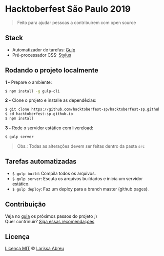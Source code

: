 ﻿# Hacktoberfest São Paulo 2019

> Feito para ajudar pessoas a contribuirem com open source

## Stack

- Automatizador de tarefas: [Gulp](http://gulpjs.com)
- Pré-processador CSS: [Stylus](http://stylus-lang.com/)

## Rodando o projeto localmente

**1 -** Prepare o ambiente:

```sh
$ npm install -g gulp-cli
```

**2 -** Clone o projeto e installe as dependêcias:

```sh
$ git clone https://github.com/hacktoberfest-sp/hacktoberfest-sp.github.io.git
$ cd hacktoberfest-sp.github.io
$ npm install
```

**3 -** Rode o servidor estático com livereload:

```sh
$ gulp server
```

> Obs.: Todas as alterações devem ser feitas dentro da pasta ```src```

## Tarefas automatizadas

- `$ gulp build`: Compila todos os arquivos.
- `$ gulp server`: Escuta os arquivos buildados e inicia um servidor estático.
- `$ gulp deploy`: Faz um deploy para a branch master (github pages).

## Contribuição

Veja no [guia](https://github.com/hacktoberfest-sp/hacktoberfest-sp.github.io/issues) os próximos passos do projeto ;)
<br>
Quer contrinuir? [Siga essas recomendações](https://github.com/hacktoberfest-sp/hacktoberfest-sp.github.io/blob/development/CONTRIBUTING.md).

## Licença

[Licença MIT](https://github.com/hacktoberfest-sp/hacktoberfest-sp.github.io/blob/development/LICENSE.md) © [Larissa Abreu](http://larissaabreu.github.io/)
